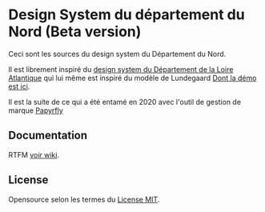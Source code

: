 # Design System du département du Nord (Beta version)

Ceci sont les sources du design system du Département du Nord.

Il est librement inspiré du [design system du Département de la Loire Atlantique](http://design.loire-atlantique.fr/) qui lui même est inspiré du modèle de Lundegaard [Dont la démo est ici](https://lundegaard.github.io/design-system-template/).

Il est la suite de ce qui a été entamé en 2020 avec l'outil de gestion de marque [Papyrfly](https://www.papirfly.com/)




## Documentation

RTFM [voir wiki](https://github.com/lundegaard/design-system-template/wiki).



## License

Opensource selon les termes du [License MIT](https://opensource.org/licenses/MIT).

